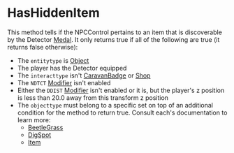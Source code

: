 # HasHiddenItem
This method tells if the NPCControl pertains to an item that is discoverable by the Detector [Medal](../../../Enums%20and%20IDs/Medal.md). It only returns true if all of the following are true (it returns false otherwise):

- The `entitytype` is [Object](../Object.md)
- The player has the Detector equipped
- The `interacttype` isn't [CaravanBadge](../Interaction/CaravanBadge.md) or [Shop](../Interaction/Shop.md)
- The `NDTCT` [Modifier](../../EntityControl/Modifiers.md) isn't enabled
- Either the `DDIST` [Modifier](../../EntityControl/Modifiers.md) isn't enabled or it is, but the player's z position is less than 20.0 away from this transform z position
- The `objecttype` must belong to a specific set on top of an additional condition for the method to return true. Consult each's documentation to learn more:
    - [BeetleGrass](../ObjectTypes/BeetleGrass.md)
    - [DigSpot](../ObjectTypes/DigSpot.md)
    - [Item](../ObjectTypes/Item.md)

